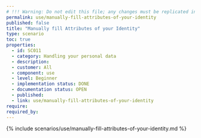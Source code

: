 ```yaml
---
# !!! Warning: Do not edit this file; any changes must be replicated in Excel !!!
permalink: use/manually-fill-attributes-of-your-identity
published: false
title: "Manually fill Attributes of your Identity"
type: scenario
toc: true
properties:
  - id: SC011
  - category: Handling your personal data
  - description:
  - customer: All
  - component: use
  - level: Beginner
  - implementation status: DONE
  - documentation status: OPEN
  - published:
  - link: use/manually-fill-attributes-of-your-identity
require:
required_by:
---
```


{% include scenarios/use/manually-fill-attributes-of-your-identity.md %}
